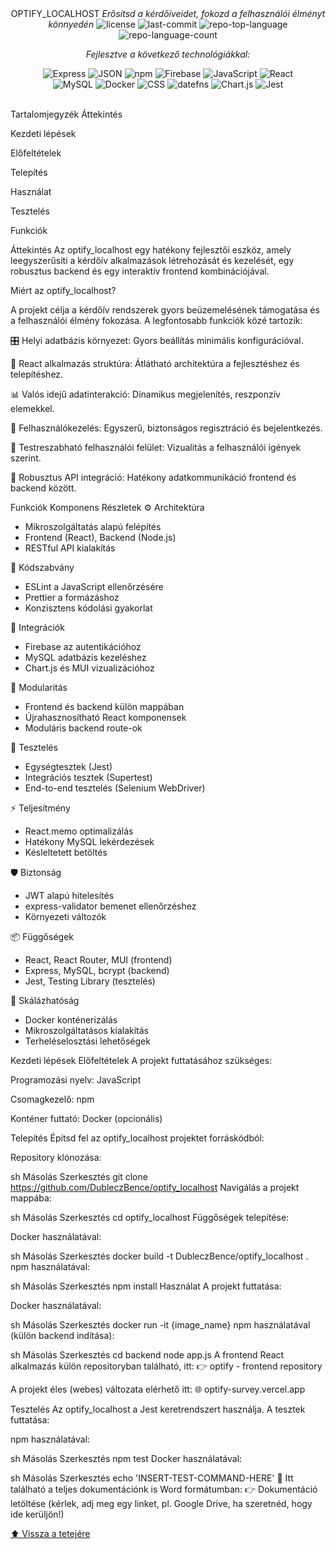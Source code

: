 <div id="top"> <!-- HEADER STÍLUS: KLASSZIKUS --> <div align="center">
OPTIFY_LOCALHOST
<em>Erősítsd a kérdőíveidet, fokozd a felhasználói élményt könnyedén</em>

<!-- JELVÉNYEK --> <img src="https://img.shields.io/github/license/DubleczBence/optify_localhost?style=flat&logo=opensourceinitiative&logoColor=white&color=0080ff" alt="license"> <img src="https://img.shields.io/github/last-commit/DubleczBence/optify_localhost?style=flat&logo=git&logoColor=white&color=0080ff" alt="last-commit"> <img src="https://img.shields.io/github/languages/top/DubleczBence/optify_localhost?style=flat&color=0080ff" alt="repo-top-language"> <img src="https://img.shields.io/github/languages/count/DubleczBence/optify_localhost?style=flat&color=0080ff" alt="repo-language-count">
<em>Fejlesztve a következő technológiákkal:</em>

<img src="https://img.shields.io/badge/Express-000000.svg?style=flat&logo=Express&logoColor=white" alt="Express"> <img src="https://img.shields.io/badge/JSON-000000.svg?style=flat&logo=JSON&logoColor=white" alt="JSON"> <img src="https://img.shields.io/badge/npm-CB3837.svg?style=flat&logo=npm&logoColor=white" alt="npm"> <img src="https://img.shields.io/badge/Firebase-DD2C00.svg?style=flat&logo=Firebase&logoColor=white" alt="Firebase"> <img src="https://img.shields.io/badge/JavaScript-F7DF1E.svg?style=flat&logo=JavaScript&logoColor=black" alt="JavaScript"> <img src="https://img.shields.io/badge/React-61DAFB.svg?style=flat&logo=React&logoColor=black" alt="React"> <br> <img src="https://img.shields.io/badge/MySQL-4479A1.svg?style=flat&logo=MySQL&logoColor=white" alt="MySQL"> <img src="https://img.shields.io/badge/Docker-2496ED.svg?style=flat&logo=Docker&logoColor=white" alt="Docker"> <img src="https://img.shields.io/badge/CSS-663399.svg?style=flat&logo=CSS&logoColor=white" alt="CSS"> <img src="https://img.shields.io/badge/datefns-770C56.svg?style=flat&logo=date-fns&logoColor=white" alt="datefns"> <img src="https://img.shields.io/badge/Chart.js-FF6384.svg?style=flat&logo=chartdotjs&logoColor=white" alt="Chart.js"> <img src="https://img.shields.io/badge/Jest-C21325.svg?style=flat&logo=Jest&logoColor=white" alt="Jest"> </div> <br>
Tartalomjegyzék
Áttekintés

Kezdeti lépések

Előfeltételek

Telepítés

Használat

Tesztelés

Funkciók

Áttekintés
Az optify_localhost egy hatékony fejlesztői eszköz, amely leegyszerűsíti a kérdőív alkalmazások létrehozását és kezelését, egy robusztus backend és egy interaktív frontend kombinációjával.

Miért az optify_localhost?

A projekt célja a kérdőív rendszerek gyors beüzemelésének támogatása és a felhasználói élmény fokozása. A legfontosabb funkciók közé tartozik:

🎛️ Helyi adatbázis környezet: Gyors beállítás minimális konfigurációval.

🚀 React alkalmazás struktúra: Átlátható architektúra a fejlesztéshez és telepítéshez.

📊 Valós idejű adatinterakció: Dinamikus megjelenítés, reszponzív elemekkel.

🔐 Felhasználókezelés: Egyszerű, biztonságos regisztráció és bejelentkezés.

🎨 Testreszabható felhasználói felület: Vizualitás a felhasználói igények szerint.

🔗 Robusztus API integráció: Hatékony adatkommunikáció frontend és backend között.

Funkciók
Komponens	Részletek
⚙️	Architektúra	<ul><li>Mikroszolgáltatás alapú felépítés</li><li>Frontend (React), Backend (Node.js)</li><li>RESTful API kialakítás</li></ul>
🔩	Kódszabvány	<ul><li>ESLint a JavaScript ellenőrzésére</li><li>Prettier a formázáshoz</li><li>Konzisztens kódolási gyakorlat</li></ul>
🔌	Integrációk	<ul><li>Firebase az autentikációhoz</li><li>MySQL adatbázis kezeléshez</li><li>Chart.js és MUI vizualizációhoz</li></ul>
🧩	Modularitás	<ul><li>Frontend és backend külön mappában</li><li>Újrahasznosítható React komponensek</li><li>Moduláris backend route-ok</li></ul>
🧪	Tesztelés	<ul><li>Egységtesztek (Jest)</li><li>Integrációs tesztek (Supertest)</li><li>End-to-end tesztelés (Selenium WebDriver)</li></ul>
⚡️	Teljesítmény	<ul><li>React.memo optimalizálás</li><li>Hatékony MySQL lekérdezések</li><li>Késleltetett betöltés</li></ul>
🛡️	Biztonság	<ul><li>JWT alapú hitelesítés</li><li>express-validator bemenet ellenőrzéshez</li><li>Környezeti változók</li></ul>
📦	Függőségek	<ul><li>React, React Router, MUI (frontend)</li><li>Express, MySQL, bcrypt (backend)</li><li>Jest, Testing Library (tesztelés)</li></ul>
🚀	Skálázhatóság	<ul><li>Docker konténerizálás</li><li>Mikroszolgáltatásos kialakítás</li><li>Terheléselosztási lehetőségek</li></ul>
Kezdeti lépések
Előfeltételek
A projekt futtatásához szükséges:

Programozási nyelv: JavaScript

Csomagkezelő: npm

Konténer futtató: Docker (opcionális)

Telepítés
Építsd fel az optify_localhost projektet forráskódból:

Repository klónozása:

sh
Másolás
Szerkesztés
git clone https://github.com/DubleczBence/optify_localhost
Navigálás a projekt mappába:

sh
Másolás
Szerkesztés
cd optify_localhost
Függőségek telepítése:

Docker használatával:

sh
Másolás
Szerkesztés
docker build -t DubleczBence/optify_localhost .
npm használatával:

sh
Másolás
Szerkesztés
npm install
Használat
A projekt futtatása:

Docker használatával:

sh
Másolás
Szerkesztés
docker run -it {image_name}
npm használatával (külön backend indítása):

sh
Másolás
Szerkesztés
cd backend
node app.js
A frontend React alkalmazás külön repositoryban található, itt:
👉 optify - frontend repository

A projekt éles (webes) változata elérhető itt:
🌐 optify-survey.vercel.app

Tesztelés
Az optify_localhost a Jest keretrendszert használja. A tesztek futtatása:

npm használatával:

sh
Másolás
Szerkesztés
npm test
Docker használatával:

sh
Másolás
Szerkesztés
echo 'INSERT-TEST-COMMAND-HERE'
📄 Itt található a teljes dokumentációnk is Word formátumban:
👉 Dokumentáció letöltése (kérlek, adj meg egy linket, pl. Google Drive, ha szeretnéd, hogy ide kerüljön!)

<div align="left"><a href="#top">⬆ Vissza a tetejére</a></div>
